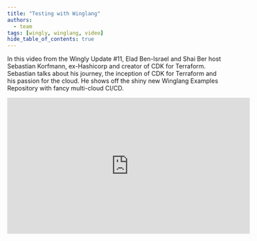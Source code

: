 ```yaml
---
title: "Testing with Winglang"
authors: 
  - team
tags: [wingly, winglang, video]
hide_table_of_contents: true
---
```


In this video from the Wingly Update #11, Elad Ben-Israel and Shai Ber host Sebastian Korfmann, ex-Hashicorp and creator of CDK for Terraform. Sebastian talks about his journey, the inception of CDK for Terraform and his passion for the cloud. He shows off the shiny new Winglang Examples Repository with fancy multi-cloud CI/CD.


<!--truncate-->

<iframe width="560" height="315" src="https://www.youtube.com/embed/3V8fctxhfBs" title="YouTube video player" frameborder="0" allow="accelerometer; autoplay; clipboard-write; encrypted-media; gyroscope; picture-in-picture; web-share" allowfullscreen></iframe>